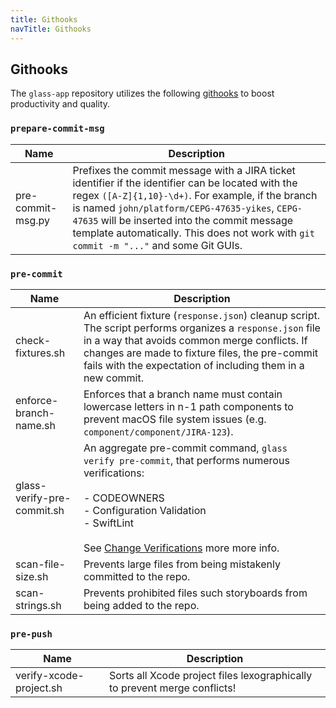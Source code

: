 ```yaml
---
title: Githooks
navTitle: Githooks
---
```


## Githooks

The `glass-app` repository utilizes the following [githooks](https://git-scm.com/docs/githooks) to boost productivity and quality.

### `prepare-commit-msg`

| Name              | Description                                                                                                                                                                                                                                                                                                                                        |
|-------------------|----------------------------------------------------------------------------------------------------------------------------------------------------------------------------------------------------------------------------------------------------------------------------------------------------------------------------------------------------|
| pre-commit-msg.py | Prefixes the commit message with a JIRA ticket identifier if the identifier can be located with the regex `([A-Z]{1,10}-\d+)`. For example, if the branch is named `john/platform/CEPG-47635-yikes`, `CEPG-47635` will be inserted into the commit message template automatically. This does not work with `git commit -m "..."` and some Git GUIs. |

### `pre-commit`

| Name                                     | Description                                                                                                                                                                                                                                                                 |
|------------------------------------------|-----------------------------------------------------------------------------------------------------------------------------------------------------------------------------------------------------------------------------------------------------------------------------|
| check-fixtures.sh                        | An efficient fixture (`response.json`) cleanup script. The script performs organizes a `response.json` file in a way that avoids common merge conflicts. If changes are made to fixture files, the pre-commit fails with the expectation of including them in a new commit. |
| enforce-branch-name.sh                   | Enforces that a branch name must contain lowercase letters in n-1 path components to prevent macOS file system issues (e.g. `component/component/JIRA-123`).                                                                                                                |
| glass-verify-pre-commit.sh | An aggregate pre-commit command, `glass verify pre-commit`, that performs numerous verifications:<br/><br/>- CODEOWNERS<br/>- Configuration Validation<br/>- SwiftLint<br/><br/>See [Change Verifications](./change-verifications.md) more more info.                                                                                       |
| scan-file-size.sh                        | Prevents large files from being mistakenly committed to the repo.                                                                                                                                                                                                           |
| scan-strings.sh                          | Prevents prohibited files such storyboards from being added to the repo.                                                                                                                                                                                                    |

### `pre-push`

| Name                    | Description                                                               |
|-------------------------|---------------------------------------------------------------------------|
| verify-xcode-project.sh | Sorts all Xcode project files lexographically to prevent merge conflicts! |
